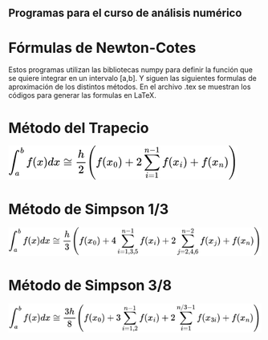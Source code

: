 ## Programas para el curso de análisis numérico

# Fórmulas de Newton-Cotes

Estos programas utilizan las bibliotecas numpy para definir la función que se quiere integrar en un intervalo [a,b]. Y siguen las siguientes formulas de aproximación de los distintos métodos. En el archivo .tex se muestran los códigos para generar las formulas en LaTeX.



# Método del Trapecio

![Método_del_trapecio](https://raw.githubusercontent.com/PeterArgueta/Analisis_Numerico_Integracion/master/img/trapecio.png)


# Método de Simpson 1/3

![Método_Simpson1](https://raw.githubusercontent.com/PeterArgueta/Analisis_Numerico_Integracion/master/img/simpson1.png)


# Método de Simpson 3/8

![Método_Simpson2](https://raw.githubusercontent.com/PeterArgueta/Analisis_Numerico_Integracion/master/img/simpson2.png)